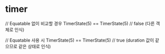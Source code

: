 # timer

   // Equatable 없이 비교할 경우
   TimerState(5) == TimerState(5) // false (다른 객체로 인식)
   
   // Equatable 사용 시
   TimerState(5) == TimerState(5) // true (duration 값이 같으므로 같은 상태로 인식)